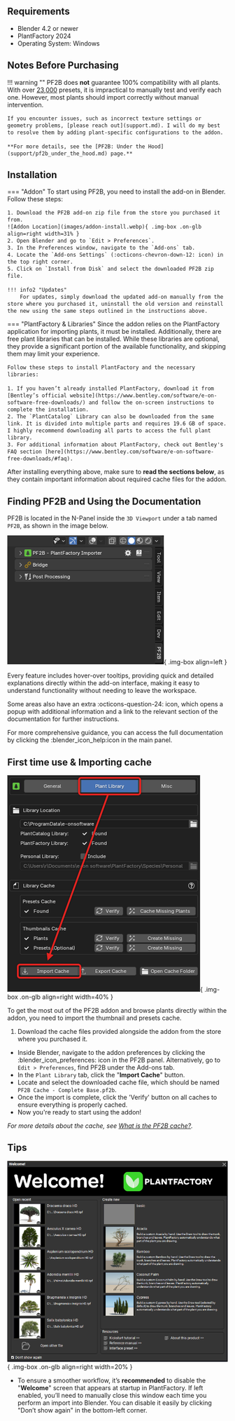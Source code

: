## Requirements

- Blender 4.2 or newer
- PlantFactory 2024
- Operating System: Windows


## Notes Before Purchasing

!!! warning ""
    PF2B does **not** guarantee 100% compatibility with all plants. With over [23,000](plants.md) presets, it is impractical to manually test and verify each one. However, most plants should import correctly without manual intervention.

    If you encounter issues, such as incorrect texture settings or geometry problems, [please reach out](support.md). I will do my best to resolve them by adding plant-specific configurations to the addon.

    **For more details, see the [PF2B: Under the Hood](support/pf2b_under_the_hood.md) page.**




## Installation

=== "Addon"
    To start using PF2B, you need to install the add-on in Blender. Follow these steps:

    1. Download the PF2B add-on zip file from the store you purchased it from.
    ![Addon Location](images/addon-install.webp){ .img-box .on-glb align=right width=31% }
    2. Open Blender and go to `Edit > Preferences`.
    3. In the Preferences window, navigate to the `Add-ons` tab.
    4. Locate the `Add-ons Settings` (:octicons-chevron-down-12: icon) in the top right corner.
    5. Click on `Install from Disk` and select the downloaded PF2B zip file.

    !!! info2 "Updates"
        For updates, simply download the updated add-on manually from the store where you purchased it, uninstall the old version and reinstall the new using the same steps outlined in the instructions above.

=== "PlantFactory & Libraries"
    Since the addon relies on the PlantFactory application for importing plants, it must be installed. Additionally, there are free plant libraries that can be installed. While these libraries are optional, they provide a significant portion of the available functionality, and skipping them may limit your experience.

    Follow these steps to install PlantFactory and the necessary libraries:

    1. If you haven’t already installed PlantFactory, download it from [Bentley’s official website](https://www.bentley.com/software/e-on-software-free-downloads/) and follow the on-screen instructions to complete the installation.
    2. The `PlantCatalog` Library can also be downloaded from the same link. It is divided into multiple parts and requires 19.6 GB of space. I highly recommend downloading all parts to access the full plant library.
    3. For additional information about PlantFactory, check out Bentley's FAQ section [here](https://www.bentley.com/software/e-on-software-free-downloads/#faq).


After installing everything above, make sure to **read the sections below**, as they contain important information about required cache files for the addon.




## Finding PF2B and Using the Documentation

PF2B is located in the N-Panel inside the `3D Viewport` under a tab named `PF2B`, as shown in the image below.

![Addon Location](images/addon-location.webp){ .img-box align=left }

Every feature includes hover-over tooltips, providing quick and detailed explanations directly within the add-on interface, making it easy to understand functionality without needing to leave the workspace.

Some areas also have an extra :octicons-question-24: icon, which opens a popup with additional information and a link to the relevant section of the documentation for further instructions.

For more comprehensive guidance, you can access the full documentation by clicking the :blender_icon_help:icon in the main panel.

<div style="clear:both"></div>




## First time use & Importing cache

![Addon Location](images/import-cache-example.webp){ .img-box .on-glb align=right width=40%  }

To get the most out of the PF2B addon and browse plants directly within the addon, you need to import the thumbnail and presets cache.

1. Download the cache files provided alongside the addon from the store where you purchased it.
- Inside Blender, navigate to the addon preferences by clicking the :blender_icon_preferences: icon in the PF2B panel. Alternatively, go to `Edit > Preferences`, find PF2B under the Add-ons tab.
- In the `Plant Library` tab, click the "**Import Cache**" button.
- Locate and select the downloaded cache file, which should be named `PF2B Cache - Complete Base.pf2b`.
- Once the import is complete, click the 'Verify' button on all caches to ensure everything is properly cached.
- Now you're ready to start using the addon!


*For more details about the cache, see [What is the PF2B cache?](support/faq.md#what-is-the-pf2b-cache).*

<div style="clear:both"></div>




## Tips

![Addon Location](images/pf_welcome-screen.webp){ .img-box .on-glb align=right width=20% }

- To ensure a smoother workflow, it’s **recommended** to disable the "**Welcome**" screen that appears at startup in PlantFactory. If left enabled, you’ll need to manually close this window each time you perform an import into Blender. You can disable it easily by clicking "Don’t show again" in the bottom-left corner.

<!--
- For a slight speed boost during imports, you can set the **Mesh Preview** option in PlantFactory to **Draft Only**, as shown in the screenshot below.

    ![Addon Location](images/pf_mesh-preview.webp){ .img-box }
 -->